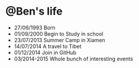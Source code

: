 @Ben's life
===============

- 27/06/1993 Born
- 01/09/2000 Begin to Study in school
- 23/07/2013 Summer Camp in Xiamen
- 14/07/2014 A travel to Tibet
- 01/12/2014 Join in GitHub
- 03/2014-2015 Whole bunch of interesting events
